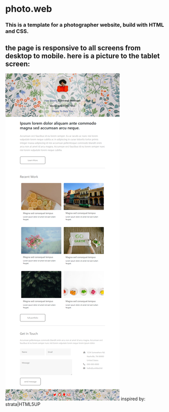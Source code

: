 # photo.web
<h3>This is a template  for a photographer website, build with HTML and CSS.<h3>
<h2>the page is responsive to all screens from desktop to mobile.
here is a picture to the tablet screen:</h2>
<img src="screencapture-file-C-Users-hplap-OneDrive-Desktop-project-array-tryindex-html-2023-02-12-15_38_05.png"> 
  inspired by: strata|HTML5UP
